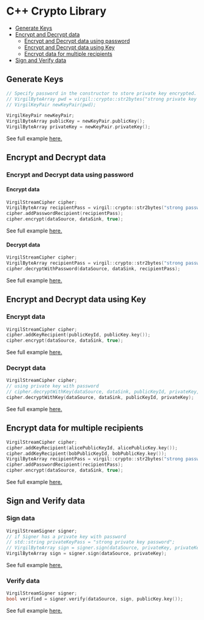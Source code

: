 # C++ Crypto Library

- [Generate Keys](#generate-keys)
- [Encrypt and Decrypt data](#encrypt-and-decrypt-data)
  - [Encrypt and Decrypt data using password](#encrypt-and-decrypt-data-using-password)
  - [Encrypt and Decrypt data using Key](#encrypt-and-decrypt-data-using-key)
  - [Encrypt data for multiple recipients](#encrypt-data-for-multiple-recipients)
- [Sign and Verify data](#sign-and-verify-data)
  
## Generate Keys
```cpp
// Specify password in the constructor to store private key encrypted.
// VirgilByteArray pwd = virgil::crypto::str2bytes("strong private key password");
// VirgilKeyPair newKeyPair(pwd);

VirgilKeyPair newKeyPair;
VirgilByteArray publicKey = newKeyPair.publicKey();
VirgilByteArray privateKey = newKeyPair.privateKey();
```
See full example [here.](https://github.com/VirgilSecurity/virgil-sdk-cpp/blob/develop/examples/src/keygen.cxx)


## Encrypt and Decrypt data

### Encrypt and Decrypt data using password

#### Encrypt data
```cpp
VirgilStreamCipher cipher;
VirgilByteArray recipientPass = virgil::crypto::str2bytes("strong password");
cipher.addPasswordRecipient(recipientPass);
cipher.encrypt(dataSource, dataSink, true);
```
See full example [here.](https://github.com/VirgilSecurity/virgil-sdk-cpp/blob/develop/examples/src/encrypt_with_pass.cxx)

#### Decrypt data
```cpp
VirgilStreamCipher cipher;
VirgilByteArray recipientPass = virgil::crypto::str2bytes("strong password");
cipher.decryptWithPassword(dataSource, dataSink, recipientPass);
```
See full example [here.](https://github.com/VirgilSecurity/virgil-sdk-cpp/blob/develop/examples/src/decrypt_with_pass.cxx)

## Encrypt and Decrypt data using Key
### Encrypt data
```cpp
VirgilStreamCipher cipher;
cipher.addKeyRecipient(publicKeyId, publicKey.key());
cipher.encrypt(dataSource, dataSink, true);
```
See full example [here.](https://github.com/VirgilSecurity/virgil-sdk-cpp/blob/develop/examples/src/encrypt_with_key.cxx)

### Decrypt data
```cpp
VirgilStreamCipher cipher;
// using private key with password
// cipher.decryptWithKey(dataSource, dataSink, publicKeyId, privateKey, privateKeyPass);
cipher.decryptWithKey(dataSource, dataSink, publicKeyId, privateKey);
```
See full example [here.](https://github.com/VirgilSecurity/virgil-sdk-cpp/blob/develop/examples/src/decrypt_with_key.cxx)


## Encrypt data for multiple recipients
```cpp
VirgilStreamCipher cipher;
cipher.addKeyRecipient(alicePublicKeyId, alicePublicKey.key());
cipher.addKeyRecipient(bobPublicKeyId, bobPublicKey.key());
VirgilByteArray recipientPass = virgil::crypto::str2bytes("strong password");
cipher.addPasswordRecipient(recipientPass);
cipher.encrypt(dataSource, dataSink, true);
```
See full example [here.](https://github.com/VirgilSecurity/virgil-sdk-cpp/blob/develop/examples/src/encrypt_with_multiple_recipients.cxx)

## Sign and Verify data

### Sign data
```cpp
VirgilStreamSigner signer;
// if Signer has a private key with password
// std::string privateKeyPass = "strong private key password";
// VirgilByteArray sign = signer.sign(dataSource, privateKey, privateKeyPass);
VirgilByteArray sign = signer.sign(dataSource, privateKey);
```
See full example [here.](https://github.com/VirgilSecurity/virgil-sdk-cpp/blob/develop/examples/src/sign.cxx)


### Verify data
```cpp
VirgilStreamSigner signer;
bool verified = signer.verify(dataSource, sign, publicKey.key());
```
See full example [here.](https://github.com/VirgilSecurity/virgil-sdk-cpp/blob/develop/examples/src/verify.cxx)